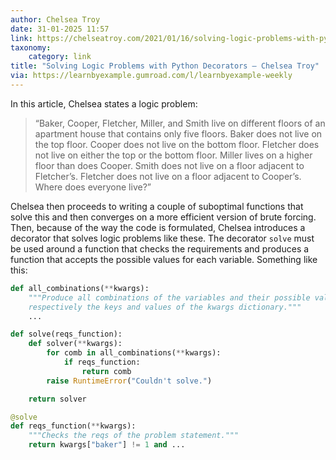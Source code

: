 ```yaml
---
author: Chelsea Troy
date: 31-01-2025 11:57
link: https://chelseatroy.com/2021/01/16/solving-logic-problems-with-python-decorators/
taxonomy:
    category: link
title: "Solving Logic Problems with Python Decorators – Chelsea Troy"
via: https://learnbyexample.gumroad.com/l/learnbyexample-weekly
---
```


In this article, Chelsea states a logic problem:

 > “Baker, Cooper, Fletcher, Miller, and Smith live on different floors of an apartment house that contains only five floors.
 > Baker does not live on the top floor.
 > Cooper does not live on the bottom floor.
 > Fletcher does not live on either the top or the bottom floor.
 > Miller lives on a higher floor than does Cooper.
 > Smith does not live on a floor adjacent to Fletcher’s.
 > Fletcher does not live on a floor adjacent to Cooper’s.
 > Where does everyone live?”

Chelsea then proceeds to writing a couple of suboptimal functions that solve this and then converges on a more efficient version of brute forcing.
Then, because of the way the code is formulated, Chelsea introduces a decorator that solves logic problems like these.
The decorator `solve` must be used around a function that checks the requirements and produces a function that accepts the possible values for each variable.
Something like this:

```py
def all_combinations(**kwargs):
    """Produce all combinations of the variables and their possible values,
    respectively the keys and values of the kwargs dictionary."""
    ...

def solve(reqs_function):
    def solver(**kwargs):
        for comb in all_combinations(**kwargs):
            if reqs_function:
                return comb
        raise RuntimeError("Couldn't solve.")

    return solver

@solve
def reqs_function(**kwargs):
    """Checks the reqs of the problem statement."""
    return kwargs["baker"] != 1 and ...
```
